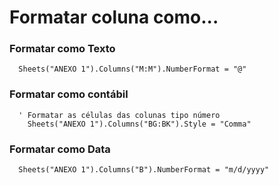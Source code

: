 # Formatar coluna como...

### Formatar como Texto
```
  Sheets("ANEXO 1").Columns("M:M").NumberFormat = "@"
```

### Formatar como contábil
```
  ' Formatar as células das colunas tipo número
    Sheets("ANEXO 1").Columns("BG:BK").Style = "Comma"
```

### Formatar como Data

```
  Sheets("ANEXO 1").Columns("B").NumberFormat = "m/d/yyyy"
```
